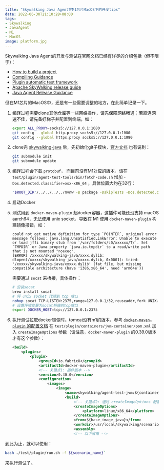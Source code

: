 ```yaml
---
title: "Skywalking Java Agent在M1芯片MacOS下的开发tips"
date: 2022-06-30T21:10:28+08:00
tags:
- Skywalking
- JavaAgent
- M1
- MacOS
image: platform.jpg
---
```


Skywalking Java Agent的开发与测试在官网文档已经有详尽的介绍包括（但不限于）：

- [How to build a project](https://github.com/apache/skywalking/blob/master/docs/en/guides/How-to-build.md)
- [Compiling Guidance](https://skywalking.apache.org/docs/skywalking-java/latest/en/contribution/compiling/)
- [Plugin automatic test framework](https://skywalking.apache.org/docs/skywalking-java/latest/en/setup/service-agent/java-agent/plugin-test/)
- [Apache SkyWalking release guide](https://github.com/apache/skywalking/blob/master/docs/en/guides/How-to-release.md)
- [Java Agent Release Guidance](https://skywalking.apache.org/docs/skywalking-java/latest/en/contribution/release-java-agent/)

但在M1芯片的MacOS中，还是有一些需要调整的地方，在此简单记录一下。

1. 编译过程需要clone其他仓库等一些网络操作，请先保障网络畅通；若直连网速不佳，请先备好梯子并配置到终端，如：

    ```bash
    export ALL_PROXY=socks5://127.0.0.1:1080
    git config --global http.proxy socks5://127.0.0.1:1080
    git config --global https.proxy socks5://127.0.0.1:1080
    ```

2. clone完 [skywalking-java](https://github.com/apache/skywalking-java) 后，先初始化git子模块，[官方文档](https://github.com/apache/skywalking/blob/master/docs/en/guides/How-to-build.md) 也有说到：

    ```bash
    git submodule init                                                                                                     
    git submodule update
    ```

3. 编译过程会下载 `protobuf`， 而目前没有M1对应的版本，请在 `test/plugin/agent-test-tools/bin/fetch-code.sh` 增加 `-Dos.detected.classifier=osx-x86_64` ，具体位置大约在32行：

    ```bash
    "$ROOT_DIR"/../../../../mvnw -B package -DskipTests -Dos.detected.classifier=osx-x86_64
    ```

4. 启动Docker
5. 测试用到 `docker-maven-plugin` 起docker容器，这插件可能还没支持 macOS aarch64，无法使用 unix socket，导致在 M1 使用 `docker-maven-plugin` 构建镜像报错，如：

    ```log
    could not get native definition for type `POINTER`, original error message follows: java.lang.UnsatisfiedLinkError: Unable to execute or load jffi binary stub from `/var/folders/c0/xxxxxx/T/`. Set `TMPDIR` or Java property `java.io.tmpdir` to a read/write path that is not mounted "noexec".
    [ERROR] /xxxxx/skywalking-java/xxxx.dylib: dlopen(/xxxxx/skywalking-java/xxxxx.dylib, 0x0001): tried: '/xxxxx/skywalking-java/xxxxx.dylib' (fat file, but missing compatible architecture (have 'i386,x86_64', need 'arm64e'))
    ```

    需要通过 `socat` 来桥接，具体操作：

    ```bash
    # 安装socat
    brew install socat 
    # 将 unix socket 代理到 tcp 端口
    nohup socat TCP-LISTEN:2375,range=127.0.0.1/32,reuseaddr,fork UNIX-CLIENT:/var/run/docker.sock &> /dev/null & 
    # 设置环境变量为socat桥接的tcp端口
    export DOCKER_HOST=tcp://127.0.0.1:2375 
    ```

6. 执行测试拉取docker镜像时，tomcat没有m1的版本，参考 [`docker-maven-plugin` 的配置文档](https://dmp.fabric8.io/#build-configuration) 在 `test/plugin/containers/jvm-container/pom.xml` 加入 `createImageOptions` 参数（请注意，`docker-maven-plugin` 的0.39.0版本才有这个参数）：

    ```xml
    <build>
        <plugins>
            <plugin>
                <groupId>io.fabric8</groupId>
                <artifactId>docker-maven-plugin</artifactId>
                <!-- 关键点1: 插件版本 -->
                <version>0.40.0</version>
                <configuration>
                    <images>
                        <image>
                            <name>skywalking/agent-test-jvm:${container_image_version}</name>
                            <build>
                                <!-- 关键点2: 通过 createImageOptions 配置docker镜像选用的平台 -->
                                <createImageOptions>
                                    <platform>linux/x86_64</platform>
                                </createImageOptions>
                                <from>${base_image_java}</from>
                                <workdir>/usr/local/skywalking/scenario</workdir>
                                <assembly>
                                <!-- 以下省略 -->
    ```

到此为止，就可以使用：

```bash
bash ./test/plugin/run.sh -f ${scenario_name}`
```

来执行测试了。
